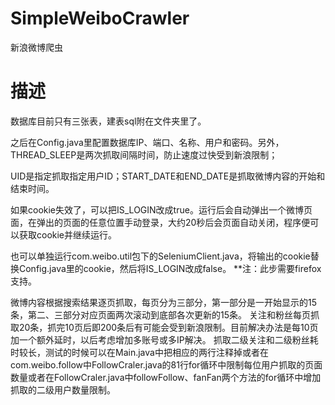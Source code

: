 ﻿SimpleWeiboCrawler
==================

新浪微博爬虫


描述
=================
数据库目前只有三张表，建表sql附在文件夹里了。

之后在Config.java里配置数据库IP、端口、名称、用户和密码。另外，THREAD_SLEEP是两次抓取间隔时间，防止速度过快受到新浪限制；

UID是指定抓取指定用户ID；START_DATE和END_DATE是抓取微博内容的开始和结束时间。

如果cookie失效了，可以把IS_LOGIN改成true。运行后会自动弹出一个微博页面，在弹出的页面的任意位置手动登录，大约20秒后会页面自动关闭，程序便可以获取cookie并继续运行。

也可以单独运行com.weibo.util包下的SeleniumClient.java，将输出的cookie替换Config.java里的cookie，然后将IS_LOGIN改成false。
**注：此步需要firefox支持。


微博内容根据搜索结果逐页抓取，每页分为三部分，第一部分是一开始显示的15条，第二、三部分对应页面两次滚动到底部各次更新的15条。
关注和粉丝每页抓取20条，抓完10页后即200条后有可能会受到新浪限制。目前解决办法是每10页加一个额外延时，以后考虑增加多账号或多IP解决。
抓取二级关注和二级粉丝耗时较长，测试的时候可以在Main.java中把相应的两行注释掉或者在com.weibo.follow中FollowCraler.java的81行for循环中限制每位用户抓取的页面数量或者在FollowCraler.java中followFollow、fanFan两个方法的for循环中增加抓取的二级用户数量限制。




